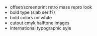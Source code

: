 - offset/screenprint retro mass repro look
- bold type (slab serif?)
- bold colors on white
- cutout cmyk halftone images 
- international typographic syle